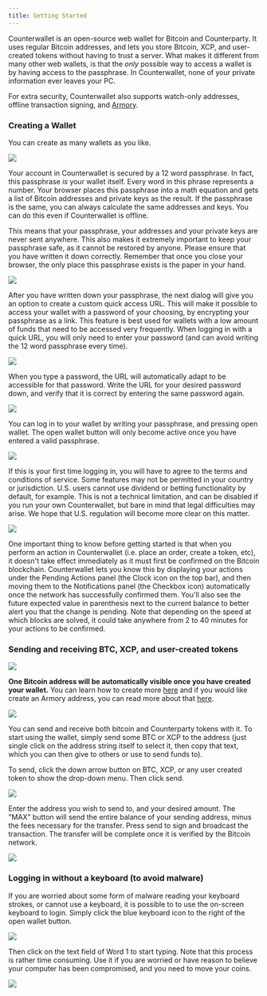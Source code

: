 ```yaml
---
title: Getting Started
---
```



Counterwallet is an open-source web wallet for Bitcoin and Counterparty. It uses regular Bitcoin addresses, and lets you store Bitcoin, XCP, and user-created tokens without having to trust a server. What makes it different from many other web wallets, is that the _only_ possible way to access a wallet is by having access to the passphrase. In Counterwallet, none of your private information ever leaves your PC.

For extra security, Counterwallet also supports watch-only addresses, offline transaction signing, and [Armory](https://bitcoinarmory.com/). 

### Creating a Wallet

You can create as many wallets as you like.

![](../../../static/img/getting_started_cw1.png)

Your account in Counterwallet is secured by a 12 word passphrase. In fact, this passphrase _is_ your wallet itself. Every word in this phrase represents a number. Your browser places this passphrase into a math equation and gets a list of Bitcoin addresses and private keys as the result. If the passphrase is the same, you can always calculate the same addresses and keys. You can do this even if Counterwallet is offline.

This means that your passphrase, your addresses and your private keys are never sent anywhere. This also makes it extremely important to keep your passphrase safe, as it cannot be restored by anyone. Please ensure that you have written it down correctly. Remember that once you close your browser, the only place this passphrase exists is the paper in your hand.

![](../../../static/img/getting_started_cw2.png)

After you have written down your passphrase, the next dialog will give you an option to create a custom quick access URL. This will make it possible to access your wallet with a password of your choosing, by encrypting your passphrase as a link. This feature is best used for wallets with a low amount of funds that need to be accessed very frequently. When logging in with a quick URL, you will only need to enter your password (and can avoid writing the 12 word passphrase every time).

![](../../../static/img/getting_started_cw3.png)

When you type a password, the URL will automatically adapt to be accessible for that password. Write the URL for your desired password down, and verify that it is correct by entering the same password again.

![](../../../static/img/getting_started_cw4.png)

You can log in to your wallet by writing your passphrase, and pressing open wallet. The open wallet button will only become active once you have entered a valid passphrase.

![](../../../static/img/getting_started_cw5.png)

If this is your first time logging in, you will have to agree to the terms and conditions of service. Some features may not be permitted in your country or jurisdiction. U.S. users cannot use dividend or betting functionality by default, for example. This is not a technical limitation, and can be disabled if you run your own Counterwallet, but bare in mind that legal difficulties may arise. We hope that U.S. regulation will become more clear on this matter.

![](../../../static/img/getting_started_cw6.png)

One important thing to know before getting started is that when you perform an action in Counterwallet (i.e. place an order, create a token, etc), it doesn't take effect immediately as it must first be confirmed on the Bitcoin blockchain. Counterwallet lets you know this by displaying your actions under the Pending Actions panel (the Clock icon on the top bar), and then moving them to the Notifications panel (the Checkbox icon) automatically once the network has successfully confirmed them. You'll also see the future expected value in parenthesis next to the current balance to better alert you that the change is pending. Note that depending on the speed at which blocks are solved, it could take anywhere from 2 to 40 minutes for your actions to be confirmed.

### Sending and receiving BTC, XCP, and user-created tokens

![](../../../static/img/getting_started_cw7.png)

**One Bitcoin address will be automatically visible once you have created your wallet.** You can learn how to create more [here](create_addresses.md) and if you would like create an Armory address, you can read more about that [here](create_armory_address.md).

![](../../../static/img/getting_started_cw8.png)

You can send and receive both bitcoin and Counterparty tokens with it. To start using the wallet, simply send some BTC or XCP to the address (just single click on the address string itself to select it, then copy that text, which you can then give to others or use to send funds to).

To send, click the down arrow button on BTC, XCP, or any user created token  to show the drop-down menu. Then click send.

![](../../../static/img/getting_started_cw9.png)

Enter the address you wish to send to, and your desired amount. The "MAX" button will send the entire balance of your sending address, minus the fees necessary for the transfer. Press send to sign and broadcast the transaction. The transfer will be complete once it is verified by the Bitcoin network.

![](../../../static/img/getting_started_cw10.png)

### Logging in without a keyboard (to avoid malware)

If you are worried about some form of malware reading your keyboard strokes, or cannot use a keyboard, it is possible to to use the on-screen keyboard to login. Simply click the blue keyboard icon to the right of the open wallet button.

![](../../../static/img/getting_started_cw11.png)

Then click on the text field of Word 1 to start typing. Note that this process is rather time consuming. Use it if you are worried or have reason to believe your computer has been compromised, and you need to move your coins.

![](../../../static/img/getting_started_cw12.png)

